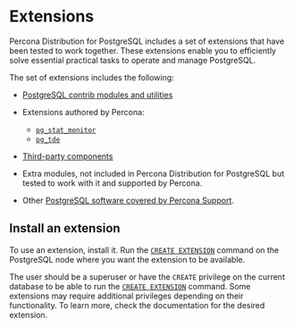 # Extensions

Percona Distribution for PostgreSQL includes a set of extensions that have been tested to work together. These extensions enable you to efficiently solve essential practical tasks to operate and manage PostgreSQL.

The set of extensions includes the following:

* [PostgreSQL contrib modules and utilities](contrib.md)
* Extensions authored by Percona:
  
    * [`pg_stat_monitor`](pg-stat-monitor.md)
    * [`pg_tde`](#) 

* [Third-party components](third-party.md)
* Extra modules, not included in Percona Distribution for PostgreSQL but tested to work with it and supported by Percona.
* Other [PostgreSQL software covered by Percona Support](https://www.percona.com/services/support/support-tiers-postgresql).

## Install an extension

To use an extension, install it. Run the [`CREATE EXTENSION`](https://www.postgresql.org/docs/current/static/sql-createextension.html) command on the PostgreSQL node where you want the extension to be available. 

The user should be a superuser or have the `CREATE` privilege on the current database to be able to run the [`CREATE EXTENSION`](https://www.postgresql.org/docs/current/static/sql-createextension.html) command. Some extensions may require additional privileges depending on their functionality. To learn more, check the documentation for the desired extension.
